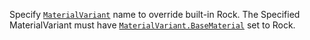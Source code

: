 Specify [`MaterialVariant`](https://create.roblox.com/docs/reference/engine/classes/MaterialVariant) name to override built-in Rock. The
Specified MaterialVariant must have [`MaterialVariant.BaseMaterial`](https://create.roblox.com/docs/reference/engine/classes/MaterialVariant#BaseMaterial)
set to Rock.